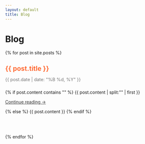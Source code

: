 ```yaml
---
layout: default
title: Blog
---
```


# Blog

{% for post in site.posts %}
<article style="margin-bottom: 4rem;">
  <h2 style="margin-bottom: 0.5rem;">
    <a href="{{ post.url | relative_url }}" style="color: #ff6b35; text-decoration: none;">
      {{ post.title }}
    </a>
  </h2>
  <p style="font-size: 0.9rem; color: #777; margin-bottom: 1.5rem;">
    {{ post.date | date: "%B %d, %Y" }}
  </p>

  <div>
    {% if post.content contains "<!--more-->" %}
      {{ post.content | split:"<!--more-->" | first }}
      <p><a href="{{ post.url | relative_url }}" style="text-decoration: underline; color: #333;">Continue reading →</a></p>
    {% else %}
      {{ post.content }}
    {% endif %}
  </div>
</article>
{% endfor %}
